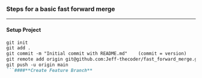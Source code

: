 ### **Steps for a basic fast forward merge**   
---   

#### Setup Project    
```md
git init   
git add .   
git commit -m "Initial commit with README.md"    (commit = version)
git remote add origin git@github.com:Jeff-thecoder/fast_forward_merge.git       
git push -u origin main
```# # # # * * C r e a t e   F e a t u r e   B r a n c h * *  
 
